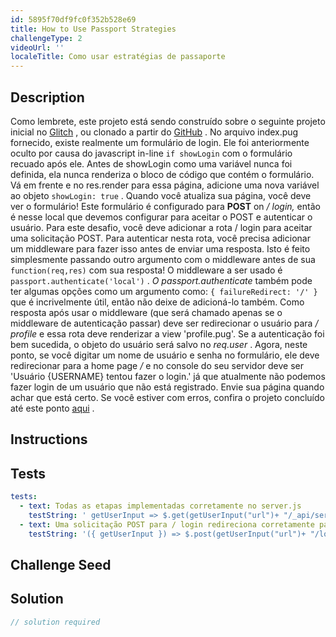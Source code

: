 ```yaml
---
id: 5895f70df9fc0f352b528e69
title: How to Use Passport Strategies
challengeType: 2
videoUrl: ''
localeTitle: Como usar estratégias de passaporte
---
```


## Description
<section id="description"> Como lembrete, este projeto está sendo construído sobre o seguinte projeto inicial no <a href="https://glitch.com/#!/import/github/freeCodeCamp/boilerplate-advancednode/">Glitch</a> , ou clonado a partir do <a href="https://github.com/freeCodeCamp/boilerplate-advancednode/">GitHub</a> . No arquivo index.pug fornecido, existe realmente um formulário de login. Ele foi anteriormente oculto por causa do javascript in-line <code>if showLogin</code> com o formulário recuado após ele. Antes de showLogin como uma variável nunca foi definida, ela nunca renderiza o bloco de código que contém o formulário. Vá em frente e no res.render para essa página, adicione uma nova variável ao objeto <code>showLogin: true</code> . Quando você atualiza sua página, você deve ver o formulário! Este formulário é configurado para <b>POST</b> on <em>/ login,</em> então é nesse local que devemos configurar para aceitar o POST e autenticar o usuário. Para este desafio, você deve adicionar a rota / login para aceitar uma solicitação POST. Para autenticar nesta rota, você precisa adicionar um middleware para fazer isso antes de enviar uma resposta. Isto é feito simplesmente passando outro argumento com o middleware antes de sua <code>function(req,res)</code> com sua resposta! O middleware a ser usado é <code>passport.authenticate(&#39;local&#39;)</code> . <em>O passport.authenticate</em> também pode ter algumas opções como um argumento como: <code>{ failureRedirect: &#39;/&#39; }</code> que é incrivelmente útil, então não deixe de adicioná-lo também. Como resposta após usar o middleware (que será chamado apenas se o middleware de autenticação passar) deve ser redirecionar o usuário para <em>/ profile</em> e essa rota deve renderizar a view &#39;profile.pug&#39;. Se a autenticação foi bem sucedida, o objeto do usuário será salvo no <em>req.user</em> . Agora, neste ponto, se você digitar um nome de usuário e senha no formulário, ele deve redirecionar para a home page <em>/</em> e no console do seu servidor deve ser &#39;Usuário {USERNAME} tentou fazer o login.&#39; já que atualmente não podemos fazer login de um usuário que não está registrado. Envie sua página quando achar que está certo. Se você estiver com erros, confira o projeto concluído até este ponto <a href="https://gist.github.com/JosephLivengood/8a335d1a68ed9170da02bb9d8f5b71d5">aqui</a> . </section>

## Instructions
<section id="instructions">
</section>

## Tests
<section id='tests'>

```yml
tests:
  - text: Todas as etapas implementadas corretamente no server.js
    testString: ' getUserInput => $.get(getUserInput("url")+ "/_api/server.js") .then(data => { assert.match(data, /showLogin:( |)true/gi, "You should be passing the variable "showLogin" as true to your render function for the homepage"); assert.match(data, /failureRedirect:( |)("|")\/("|")/gi, "Your code should include a failureRedirect to the "/" route"); assert.match(data, /login[^]*post[^]*local/gi, "You should have a route for login which accepts a POST and passport.authenticates local"); }, xhr => { throw new Error(xhr.statusText); })'
  - text: Uma solicitação POST para / login redireciona corretamente para /
    testString: '({ getUserInput }) => $.post(getUserInput("url")+ "/login") .then(data => { assert.match(data, /Looks like this page is being rendered from Pug into HTML!/gi, "A login attempt at this point should redirect to the homepage since we do not have any registered users"); }, xhr => { throw new Error(xhr.statusText); })'

```

</section>

## Challenge Seed
<section id='challengeSeed'>

</section>

## Solution
<section id='solution'>

```js
// solution required
```
</section>
